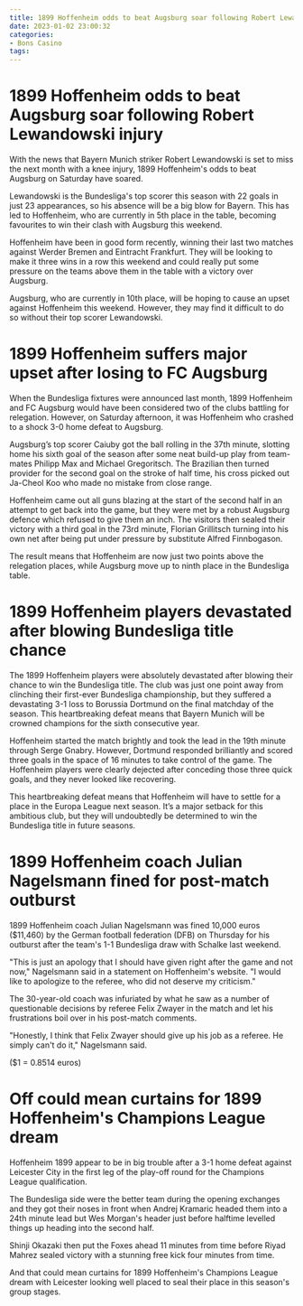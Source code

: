```yaml
---
title: 1899 Hoffenheim odds to beat Augsburg soar following Robert Lewandowski injury 
date: 2023-01-02 23:00:32
categories:
- Bons Casino
tags:
---
```



#  1899 Hoffenheim odds to beat Augsburg soar following Robert Lewandowski injury 

With the news that Bayern Munich striker Robert Lewandowski is set to miss the next month with a knee injury, 1899 Hoffenheim's odds to beat Augsburg on Saturday have soared.

Lewandowski is the Bundesliga's top scorer this season with 22 goals in just 23 appearances, so his absence will be a big blow for Bayern. This has led to Hoffenheim, who are currently in 5th place in the table, becoming favourites to win their clash with Augsburg this weekend.

Hoffenheim have been in good form recently, winning their last two matches against Werder Bremen and Eintracht Frankfurt. They will be looking to make it three wins in a row this weekend and could really put some pressure on the teams above them in the table with a victory over Augsburg.

Augsburg, who are currently in 10th place, will be hoping to cause an upset against Hoffenheim this weekend. However, they may find it difficult to do so without their top scorer Lewandowski.

#  1899 Hoffenheim suffers major upset after losing to FC Augsburg 

When the Bundesliga fixtures were announced last month, 1899 Hoffenheim and FC Augsburg would have been considered two of the clubs battling for relegation. However, on Saturday afternoon, it was Hoffenheim who crashed to a shock 3-0 home defeat to Augsburg.

Augsburg’s top scorer Caiuby got the ball rolling in the 37th minute, slotting home his sixth goal of the season after some neat build-up play from team-mates Philipp Max and Michael Gregoritsch. The Brazilian then turned provider for the second goal on the stroke of half time, his cross picked out Ja-Cheol Koo who made no mistake from close range.

Hoffenheim came out all guns blazing at the start of the second half in an attempt to get back into the game, but they were met by a robust Augsburg defence which refused to give them an inch. The visitors then sealed their victory with a third goal in the 73rd minute, Florian Grillitsch turning into his own net after being put under pressure by substitute Alfred Finnbogason.

The result means that Hoffenheim are now just two points above the relegation places, while Augsburg move up to ninth place in the Bundesliga table.

#  1899 Hoffenheim players devastated after blowing Bundesliga title chance 

The 1899 Hoffenheim players were absolutely devastated after blowing their chance to win the Bundesliga title. The club was just one point away from clinching their first-ever Bundesliga championship, but they suffered a devastating 3-1 loss to Borussia Dortmund on the final matchday of the season. This heartbreaking defeat means that Bayern Munich will be crowned champions for the sixth consecutive year.

Hoffenheim started the match brightly and took the lead in the 19th minute through Serge Gnabry. However, Dortmund responded brilliantly and scored three goals in the space of 16 minutes to take control of the game. The Hoffenheim players were clearly dejected after conceding those three quick goals, and they never looked like recovering.

This heartbreaking defeat means that Hoffenheim will have to settle for a place in the Europa League next season. It’s a major setback for this ambitious club, but they will undoubtedly be determined to win the Bundesliga title in future seasons.

#  1899 Hoffenheim coach Julian Nagelsmann fined for post-match outburst 

 1899 Hoffenheim coach Julian Nagelsmann was fined 10,000 euros ($11,460) by the German football federation (DFB) on Thursday for his outburst after the team's 1-1 Bundesliga draw with Schalke last weekend.

"This is just an apology that I should have given right after the game and not now," Nagelsmann said in a statement on Hoffenheim's website. "I would like to apologize to the referee, who did not deserve my criticism."

The 30-year-old coach was infuriated by what he saw as a number of questionable decisions by referee Felix Zwayer in the match and let his frustrations boil over in his post-match comments.

"Honestly, I think that Felix Zwayer should give up his job as a referee. He simply can't do it," Nagelsmann said.

($1 = 0.8514 euros)

#  Off could mean curtains for 1899 Hoffenheim's Champions League dream

 Hoffenheim 1899 appear to be in big trouble after a 3-1 home defeat against Leicester City in the first leg of the play-off round for the Champions League qualification.

The Bundesliga side were the better team during the opening exchanges and they got their noses in front when Andrej Kramaric headed them into a 24th minute lead but Wes Morgan's header just before halftime levelled things up heading into the second half.

Shinji Okazaki then put the Foxes ahead 11 minutes from time before Riyad Mahrez sealed victory with a stunning free kick four minutes from time.

And that could mean curtains for 1899 Hoffenheim's Champions League dream with Leicester looking well placed to seal their place in this season's group stages.